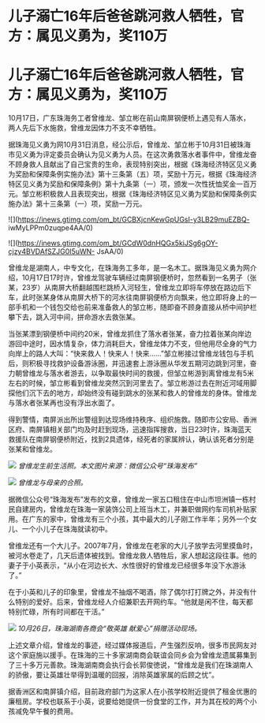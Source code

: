 # 儿子溺亡16年后爸爸跳河救人牺牲，官方：属见义勇为，奖110万

# 儿子溺亡16年后爸爸跳河救人牺牲，官方：属见义勇为，奖110万

10月17日，广东珠海务工者曾维龙、邹立彬在前山南屏钢便桥上遇见有人落水，两人先后下水施救，曾维龙因体力不支不幸牺牲。

据珠海见义勇为网10月31日消息，经公示后，曾维龙、邹立彬于10月31日被珠海市见义勇为评定委员会确认为见义勇为人员。在这次勇救落水者事件中，曾维龙奋不顾身救人且献出了自己宝贵的生命，表现特别突出，根据《珠海经济特区见义勇为奖励和保障条例实施办法》第十三条第（五）项，奖励十万元，根据《珠海经济特区见义勇为奖励和保障条例》第十九条第（一）项，颁发一次性抚恤奖金一百万元。邹立彬积极救人且表现突出，根据《珠海经济特区见义勇为奖励和保障条例实施办法》第十三条第（一）项，奖励一万元。

![](https://inews.gtimg.com/om_bt/GCBXjcnKewGpUGsI-y3LB29muEZBQ-
iwMyLPPm0zuqpe4AA/0)

![](https://inews.gtimg.com/om_bt/GCdW0dnHQGx5kiJSg6gOY-cjzy4BVDAfSZJG0I5uWN-
JsAA/0)

曾维龙是湖南人，中专文化，在珠海务工多年，是一名木工。据珠海见义勇为网介绍，10月17日17时许，曾维龙驾驶车辆经过南屏钢便桥时，忽然看到一名男子（张某，23岁）从南屏大桥翻越围栏跳桥入河轻生，曾维龙立即将车停放在路边后下车，此时张某身体从南屏大桥下的河水往南屏钢便桥方向飘来，他立即将身上的一部手机和一个钱包交给也前来准备救人的邹立彬，随即奋不顾身直接从桥中间护栏攀下去，跳入河中间，拼命游水去救张某。

当张某漂到钢便桥中间约20米，曾维龙抓住了落水者张某，奋力拉着张某向岸边游回中途时，因水情复杂，体力消耗巨大，曾维龙体力不支，但他用尽全身的气力向岸上的路人大叫：“快来救人！快来人！快来……”邹立彬接过曾维龙钱包与手机后，则积极寻找救护设备游泳圈，并迅速套上游泳圈从华发五期河边跳到河里，奋力朝曾维龙与落水者游去，以争取最快时间的救援，但邹立彬游到离曾维龙有5米左右的时候，邹立彬看到曾维龙突然沉到河里去了。邹立彬游过去在附近河域用脚探他们沉下去的地方，却始终没有碰到跳水的张某和救人的曾维龙的身体。曾维龙与落水者张某再也没有浮出水面了。

得到警情，南屏派出所出警组到达现场维持秩序、组织施救。随即市公安局、香洲区府、南屏镇相关部门均及时赶到现场，迅速指挥搜救，当日23时许，珠海蓝天救援队在南屏钢便桥附近，找到2具遗体，经死者的家属辨认，确认该死者分别是张某和曾维龙。

![](https://inews.gtimg.com/om_bt/OfY7WYT6r74mM9-G05_1Pid0XzMAaC4mVkexvuj29DnAgAA/1000)
_曾维龙生前生活照。本文图片来源：微信公众号“珠海发布”_

![](https://inews.gtimg.com/om_bt/O1_PeV_YRKtXwl65yJWcXjeRntKTAXE3M1KOUncJxB4_AAA/1000)
_曾维龙与母亲的合照。_

据微信公众号“珠海发布”发布的文章，曾维龙一家五口租住在中山市坦洲镇一栋村民自建房内，曾维龙在珠海一家装饰公司上班当木工，并兼职做网约车司机补贴家用。在广东的家中，曾维龙有三个小孩，其中最大的儿子刚工作半年；另外一个女儿、一个小儿子在珠海就读初中。

曾维龙还有一个大儿子。2007年7月，曾维龙在老家的大儿子放学去河里摸鱼时，被河水卷走了，几天后遗体被找到。曾维龙救人牺牲后，家人想起这段往事。他的妻子于小英表示，“从小在河边长大、水性很好的曾维龙已经很多年没下水游泳了。”

在于小英和儿子的印象里，曾维龙不抽烟不喝酒，除了偶尔打打牌之外，并没有什么特别的爱好。后来，曾维龙经人介绍兼职去开网约车。“他就是闲不住，每天都特别忙碌，所有时间都在干活。”

![](https://inews.gtimg.com/om_bt/OllI_MTRsbGrtcnkZL3EsLujNOK0lhMGWObhUZivsyaeEAA/1000)
_10月26日，珠海湖南各商会“敬英雄 献爱心”捐赠活动现场。_

上述文章介绍，曾维龙的事迹，经过媒体报道后，产生强烈反响，很多市民网友对这个家庭施以援手。在珠海的三十多家湖南商会联谊会同乡会为曾维龙遗属募集到了三十多万元善款。珠海湖南商会执行会长郭俊徳说，“曾维龙是我们在珠湖南人的骄傲，要让英雄壮举得到温暖的回报，消除英雄家属的后顾之忧”。

据香洲区和南屏镇介绍，目前政府部门为这家人在小孩学校附近提供了租金优惠的廉租房。学校也联系于小英，说要给她提供一份食堂的工作，并为其在校的两个小孩减免早午餐的费用。

